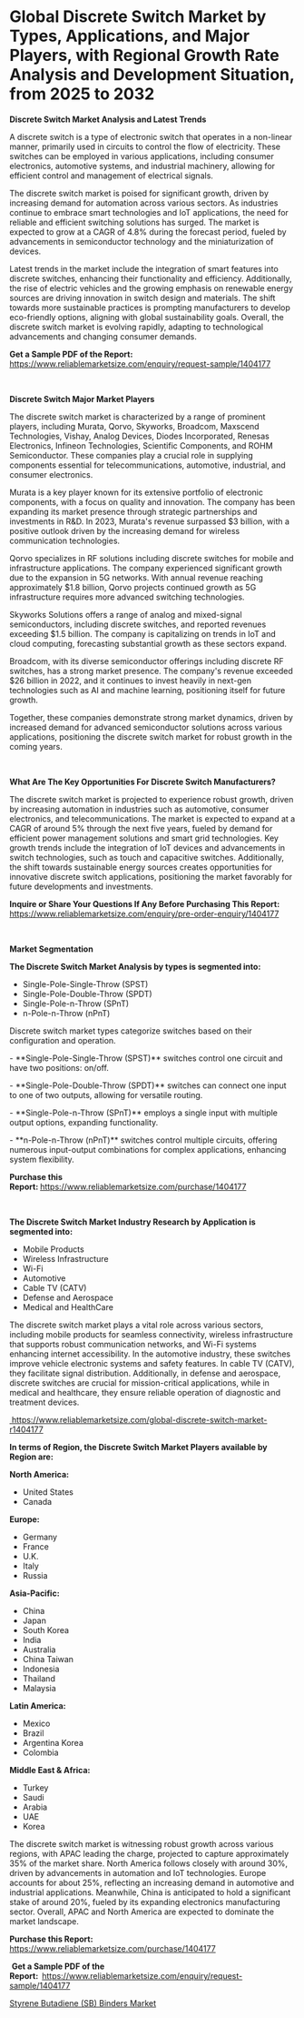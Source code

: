 <p><h1>Global Discrete Switch Market by Types, Applications, and Major Players, with Regional Growth Rate Analysis and Development Situation, from 2025 to 2032</h1></p><p><strong>Discrete Switch Market Analysis and Latest Trends</strong></p>
<p><p>A discrete switch is a type of electronic switch that operates in a non-linear manner, primarily used in circuits to control the flow of electricity. These switches can be employed in various applications, including consumer electronics, automotive systems, and industrial machinery, allowing for efficient control and management of electrical signals.</p><p>The discrete switch market is poised for significant growth, driven by increasing demand for automation across various sectors. As industries continue to embrace smart technologies and IoT applications, the need for reliable and efficient switching solutions has surged. The market is expected to grow at a CAGR of 4.8% during the forecast period, fueled by advancements in semiconductor technology and the miniaturization of devices.</p><p>Latest trends in the market include the integration of smart features into discrete switches, enhancing their functionality and efficiency. Additionally, the rise of electric vehicles and the growing emphasis on renewable energy sources are driving innovation in switch design and materials. The shift towards more sustainable practices is prompting manufacturers to develop eco-friendly options, aligning with global sustainability goals. Overall, the discrete switch market is evolving rapidly, adapting to technological advancements and changing consumer demands.</p></p>
<p><strong>Get a Sample PDF of the Report:&nbsp;</strong> <a href="https://www.reliablemarketsize.com/enquiry/request-sample/1404177?utm_campaign=1991&utm_medium=2&utm_source=Github&utm_content=ia&utm_term=13012025&utm_id=discrete-switch">https://www.reliablemarketsize.com/enquiry/request-sample/1404177</a></p>
<p>&nbsp;</p>
<p><strong>Discrete Switch Major Market Players</strong></p>
<p><p>The discrete switch market is characterized by a range of prominent players, including Murata, Qorvo, Skyworks, Broadcom, Maxscend Technologies, Vishay, Analog Devices, Diodes Incorporated, Renesas Electronics, Infineon Technologies, Scientific Components, and ROHM Semiconductor. These companies play a crucial role in supplying components essential for telecommunications, automotive, industrial, and consumer electronics.</p><p>Murata is a key player known for its extensive portfolio of electronic components, with a focus on quality and innovation. The company has been expanding its market presence through strategic partnerships and investments in R&D. In 2023, Murata's revenue surpassed $3 billion, with a positive outlook driven by the increasing demand for wireless communication technologies.</p><p>Qorvo specializes in RF solutions including discrete switches for mobile and infrastructure applications. The company experienced significant growth due to the expansion in 5G networks. With annual revenue reaching approximately $1.8 billion, Qorvo projects continued growth as 5G infrastructure requires more advanced switching technologies.</p><p>Skyworks Solutions offers a range of analog and mixed-signal semiconductors, including discrete switches, and reported revenues exceeding $1.5 billion. The company is capitalizing on trends in IoT and cloud computing, forecasting substantial growth as these sectors expand.</p><p>Broadcom, with its diverse semiconductor offerings including discrete RF switches, has a strong market presence. The company's revenue exceeded $26 billion in 2022, and it continues to invest heavily in next-gen technologies such as AI and machine learning, positioning itself for future growth.</p><p>Together, these companies demonstrate strong market dynamics, driven by increased demand for advanced semiconductor solutions across various applications, positioning the discrete switch market for robust growth in the coming years.</p></p>
<p>&nbsp;</p>
<p><strong>What Are The Key Opportunities For Discrete Switch Manufacturers?</strong></p>
<p><p>The discrete switch market is projected to experience robust growth, driven by increasing automation in industries such as automotive, consumer electronics, and telecommunications. The market is expected to expand at a CAGR of around 5% through the next five years, fueled by demand for efficient power management solutions and smart grid technologies. Key growth trends include the integration of IoT devices and advancements in switch technologies, such as touch and capacitive switches. Additionally, the shift towards sustainable energy sources creates opportunities for innovative discrete switch applications, positioning the market favorably for future developments and investments.</p></p>
<p><strong>Inquire or Share Your Questions If Any Before Purchasing This Report:</strong> <a href="https://www.reliablemarketsize.com/enquiry/pre-order-enquiry/1404177?utm_campaign=1991&utm_medium=2&utm_source=Github&utm_content=ia&utm_term=13012025&utm_id=discrete-switch">https://www.reliablemarketsize.com/enquiry/pre-order-enquiry/1404177</a></p>
<p>&nbsp;</p>
<p><strong>Market Segmentation</strong></p>
<p><strong>The Discrete Switch Market Analysis by types is segmented into:</strong></p>
<p><ul><li>Single-Pole-Single-Throw (SPST)</li><li>Single-Pole-Double-Throw (SPDT)</li><li>Single-Pole-n-Throw (SPnT)</li><li>n-Pole-n-Throw (nPnT)</li></ul></p>
<p><p>Discrete switch market types categorize switches based on their configuration and operation. </p><p>- **Single-Pole-Single-Throw (SPST)** switches control one circuit and have two positions: on/off.  </p><p>- **Single-Pole-Double-Throw (SPDT)** switches can connect one input to one of two outputs, allowing for versatile routing.  </p><p>- **Single-Pole-n-Throw (SPnT)** employs a single input with multiple output options, expanding functionality.  </p><p>- **n-Pole-n-Throw (nPnT)** switches control multiple circuits, offering numerous input-output combinations for complex applications, enhancing system flexibility.</p></p>
<p><strong>Purchase this Report:&nbsp;</strong><a href="https://www.reliablemarketsize.com/purchase/1404177?utm_campaign=1991&utm_medium=2&utm_source=Github&utm_content=ia&utm_term=13012025&utm_id=discrete-switch">https://www.reliablemarketsize.com/purchase/1404177</a></p>
<p>&nbsp;</p>
<p><strong>The Discrete Switch Market Industry Research by Application is segmented into:</strong></p>
<p><ul><li>Mobile Products</li><li>Wireless Infrastructure</li><li>Wi-Fi</li><li>Automotive</li><li>Cable TV (CATV)</li><li>Defense and Aerospace</li><li>Medical and HealthCare</li></ul></p>
<p><p>The discrete switch market plays a vital role across various sectors, including mobile products for seamless connectivity, wireless infrastructure that supports robust communication networks, and Wi-Fi systems enhancing internet accessibility. In the automotive industry, these switches improve vehicle electronic systems and safety features. In cable TV (CATV), they facilitate signal distribution. Additionally, in defense and aerospace, discrete switches are crucial for mission-critical applications, while in medical and healthcare, they ensure reliable operation of diagnostic and treatment devices.</p></p>
<p><a href="https://www.reliablemarketsize.com/global-discrete-switch-market-r1404177?utm_campaign=1991&utm_medium=2&utm_source=Github&utm_content=ia&utm_term=13012025&utm_id=discrete-switch">&nbsp;https://www.reliablemarketsize.com/global-discrete-switch-market-r1404177</a></p>
<p><strong>In terms of Region, the Discrete Switch Market Players available by Region are:</strong></p>
<p>
    <p> <strong> North America: </strong>
        <ul>
            <li>United States</li>
            <li>Canada</li>
        </ul>
        </p> 
    <p> <strong> Europe: </strong>
        <ul>
            <li>Germany</li>
            <li>France</li>
            <li>U.K.</li>
            <li>Italy</li>
            <li>Russia</li>
        </ul>
        </p> 
    <p> <strong> Asia-Pacific: </strong>
        <ul>
            <li>China</li>
            <li>Japan</li>
            <li>South Korea</li>
            <li>India</li>
            <li>Australia</li>
            <li>China Taiwan</li>
            <li>Indonesia</li>
            <li>Thailand</li>
            <li>Malaysia</li>
        </ul>
        </p> 
    <p> <strong> Latin America: </strong>
        <ul>
            <li>Mexico</li>
            <li>Brazil</li>
            <li>Argentina Korea</li>
            <li>Colombia</li>
        </ul>
        </p> 
    <p> <strong> Middle East & Africa: </strong>
        <ul>
            <li>Turkey</li>
            <li>Saudi</li>
            <li>Arabia</li>
            <li>UAE</li>
            <li>Korea</li>
        </ul>
    </p>
    </p>
<p><p>The discrete switch market is witnessing robust growth across various regions, with APAC leading the charge, projected to capture approximately 35% of the market share. North America follows closely with around 30%, driven by advancements in automation and IoT technologies. Europe accounts for about 25%, reflecting an increasing demand in automotive and industrial applications. Meanwhile, China is anticipated to hold a significant stake of around 20%, fueled by its expanding electronics manufacturing sector. Overall, APAC and North America are expected to dominate the market landscape.</p></p>
<p><strong>Purchase this Report: </strong><a href="https://www.reliablemarketsize.com/purchase/1404177?utm_campaign=1991&utm_medium=2&utm_source=Github&utm_content=ia&utm_term=13012025&utm_id=discrete-switch">https://www.reliablemarketsize.com/purchase/1404177</a></p>
<p>&nbsp;<strong>Get a Sample PDF of the Report:&nbsp;&nbsp;</strong><a href="https://www.reliablemarketsize.com/enquiry/request-sample/1404177?utm_campaign=1991&utm_medium=2&utm_source=Github&utm_content=ia&utm_term=13012025&utm_id=discrete-switch">https://www.reliablemarketsize.com/enquiry/request-sample/1404177</a></p>
<p><strong></strong></p>
<p><p><a href="https://github.com/YashRP12/Market-Research-Report-List-6/blob/main/styrene-butadiene-sb-binders-market.md?utm_campaign=1991&utm_medium=2&utm_source=Github&utm_content=ia&utm_term=13012025&utm_id=discrete-switch">Styrene Butadiene (SB) Binders Market</a></p></p>
